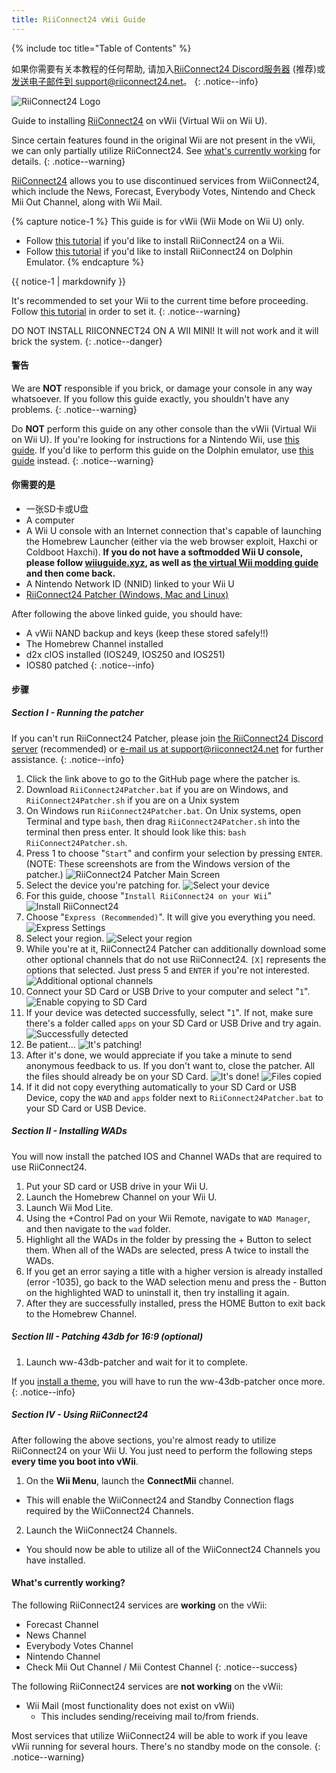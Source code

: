 ```yaml
---
title: RiiConnect24 vWii Guide
---
```


{% include toc title="Table of Contents" %}

如果你需要有关本教程的任何帮助, 请加入[RiiConnect24 Discord服务器](https://discord.gg/rc24) (推荐)或 [发送电子邮件到 support@riiconnect24.net](mailto:support@riiconnect24.net)。
{: .notice--info}

![RiiConnect24 Logo](/images/WiiRC24Logo.jpg)

Guide to installing [RiiConnect24](https://rc24.xyz) on vWii (Virtual Wii on Wii U).

Since certain features found in the original Wii are not present in the vWii, we can only partially utilize RiiConnect24. See [what's currently working](#whats-currently-working) for details.
{: .notice--warning}

[RiiConnect24](https://rc24.xyz/) allows you to use discontinued services from WiiConnect24, which include the News, Forecast, Everybody Votes, Nintendo and Check Mii Out Channel, along with Wii Mail.

{% capture notice-1 %}
This guide is for vWii (Wii Mode on Wii U) only.

- Follow [this tutorial](riiconnect24-wii) if you'd like to install RiiConnect24 on a Wii.
- Follow [this tutorial](riiconnect24-dolphin) if you'd like to install RiiConnect24 on Dolphin Emulator.
{% endcapture %}

<div class="notice--warning">{{ notice-1 | markdownify }}</div>

It's recommended to set your Wii to the current time before proceeding. Follow [this tutorial](rtc) in order to set it.
{: .notice--warning}

DO NOT INSTALL RIICONNECT24 ON A WII MINI! It will not work and it will brick the system.
{: .notice--danger}

#### 警告

We are **NOT** responsible if you brick, or damage your console in any way whatsoever. If you follow this guide exactly, you shouldn't have any problems.
{: .notice--warning}

Do **NOT** perform this guide on any other console than the vWii (Virtual Wii on Wii U). If you're looking for instructions for a Nintendo Wii, use [this guide](riiconnect24). If you'd like to perform this guide on the Dolphin emulator, use [this guide](riiconnect24-dolphin) instead.
{: .notice--warning}

#### 你需要的是

* 一张SD卡或U盘
* A computer
* A Wii U console with an Internet connection that's capable of launching the Homebrew Launcher (either via the web browser exploit, Haxchi or Coldboot Haxchi). **If you do not have a softmodded Wii U console, please follow [wiiuguide.xyz](https://wiiuguide.xyz), as well as [the virtual Wii modding guide](https://wiiuguide.xyz/#/vwii-modding) and then come back.**
* A Nintendo Network ID (NNID) linked to your Wii U
* [RiiConnect24 Patcher (Windows, Mac and Linux)](https://github.com/RiiConnect24/RiiConnect24-Patcher/releases)

After following the above linked guide, you should have:
* A vWii NAND backup and keys (keep these stored safely!!)
* The Homebrew Channel installed
* d2x cIOS installed (IOS249, IOS250 and IOS251)
* IOS80 patched
{: .notice--info}

#### 步骤

##### Section I - Running the patcher

If you can't run RiiConnect24 Patcher, please join [the RiiConnect24 Discord server](https://discord.gg/rc24) (recommended) or [e-mail us at support@riiconnect24.net](mailto:support@riiconnect24.net) for further assistance.
{: .notice--info}

1. Click the link above to go to the GitHub page where the patcher is.
2. Download `RiiConnect24Patcher.bat` if you are on Windows, and `RiiConnect24Patcher.sh` if you are on a Unix system
3. On Windows run `RiiConnect24Patcher.bat`. On Unix systems, open Terminal and type `bash`, then drag `RiiConnect24Patcher.sh` into the terminal then press enter. It should look like this: `bash RiiConnect24Patcher.sh`.
4. Press 1 to choose "`Start`" and confirm your selection by pressing `ENTER`. (NOTE: These screenshots are from the Windows version of the patcher.) ![RiiConnect24 Patcher Main Screen](/images/RC24_Patcher/1.JPG)
5. Select the device you're patching for. ![Select your device](/images/RC24_Patcher/2.JPG)
6. For this guide, choose "`Install RiiConnect24 on your Wii`" ![Install RiiConnect24](/images/RC24_Patcher/3.JPG)
7. Choose "`Express (Recommended)`". It will give you everything you need. ![Express Settings](/images/RC24_Patcher/4.JPG)
8. Select your region. ![Select your region](/images/RC24_Patcher/5.JPG)
9. While you're at it, RiiConnect24 Patcher can additionally download some other optional channels that do not use RiiConnect24. `[X]` represents the options that selected. Just press 5 and `ENTER` if you're not interested. ![Additional optional channels](/images/RC24_Patcher/6.JPG)
10. Connect your SD Card or USB Drive to your computer and select "`1`". ![Enable copying to SD Card](/images/RC24_Patcher/7.JPG)
11. If your device was detected successfully, select "`1`". If not, make sure there's a folder called `apps` on your SD Card or USB Drive and try again. ![Successfully detected](/images/RC24_Patcher/8.JPG)
12. Be patient... ![It's patching!](/images/RC24_Patcher/9.JPG)
13. After it's done, we would appreciate if you take a minute to send anonymous feedback to us.  If you don't want to, close the patcher. All the files should already be on your SD Card. ![It's done!](/images/RC24_Patcher/10.JPG) ![Files copied](/images/RC24_Patcher/11.PNG)
14. If it did not copy everything automatically to your SD Card or USB Device, copy the `WAD` and `apps` folder next to `RiiConnect24Patcher.bat` to your SD Card or USB Device.

##### Section II - Installing WADs

You will now install the patched IOS and Channel WADs that are required to use RiiConnect24.

1. Put your SD card or USB drive in your Wii U.
2. Launch the Homebrew Channel on your Wii U.
3. Launch Wii Mod Lite.
4. Using the +Control Pad on your Wii Remote, navigate to `WAD Manager`, and then navigate to the `wad` folder.
5. Highlight all the WADs in the folder by pressing the + Button to select them. When all of the WADs are selected, press A twice to install the WADs.
6. If you get an error saying a title with a higher version is already installed (error -1035), go back to the WAD selection menu and press the - Button on the highlighted WAD to uninstall it, then try installing it again.
7. After they are successfully installed, press the HOME Button to exit back to the Homebrew Channel.

##### Section III - Patching 43db for 16:9 (optional)

1. Launch ww-43db-patcher and wait for it to complete.

If you [install a theme](/themes-vwii), you will have to run the ww-43db-patcher once more.
{: .notice--info}

##### Section IV - Using RiiConnect24

After following the above sections, you're almost ready to utilize RiiConnect24 on your Wii U. You just need to perform the following steps **every time you boot into vWii**.

1. On the **Wii Menu**, launch the **ConnectMii** channel.
* This will enable the WiiConnect24 and Standby Connection flags required by the WiiConnect24 Channels.
2. Launch the WiiConnect24 Channels.
* You should now be able to utilize all of the WiiConnect24 Channels you have installed.

#### What's currently working?
The following RiiConnect24 services are **working** on the vWii:
* Forecast Channel
* News Channel
* Everybody Votes Channel
* Nintendo Channel
* Check Mii Out Channel / Mii Contest Channel
{: .notice--success}

The following RiiConnect24 services are **not working** on the vWii:
* Wii Mail (most functionality does not exist on vWii)
    * This includes sending/receiving mail to/from friends.

Most services that utilize WiiConnect24 will be able to work if you leave vWii running for several hours. There's no standby mode on the console.
{: .notice--warning}
